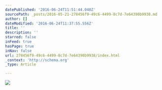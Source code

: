 ```yaml
---
datePublished: '2016-06-24T11:51:44.040Z'
sourcePath: _posts/2016-05-21-278456f9-49c6-4499-8c7d-7e64390b9938.md
author: []
dateModified: '2016-06-24T11:37:55.556Z'
title: ''
description: ''
starred: false
inFeed: true
hasPage: true
inNav: false
url: 278456f9-49c6-4499-8c7d-7e64390b9938/index.html
_context: 'http://schema.org'
_type: Article

---
```

![](https://s3-us-west-2.amazonaws.com/the-grid-img/p/b9d7fc5a75cbc9f549c69dd6fd97cd9d723d2c55.jpg)